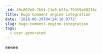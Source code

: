 ```yaml
---
_id: 49c867e0-7b54-11e8-b5fa-79359a40236c
title: Hugo Comment engine integration
date: '2018-06-29T04:24:18.077Z'
slug: hugo-comment-engine-integration
tags:
  - user-generated
---
```

eeeee
